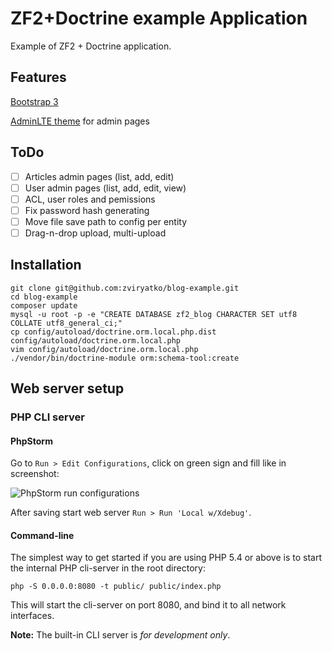 ZF2+Doctrine example Application
================================

Example of ZF2 + Doctrine application.

Features
--------

[Bootstrap 3](https://getbootstrap.com/)

[AdminLTE theme](https://almsaeedstudio.com/) for admin pages

ToDo
----

- [ ] Articles admin pages (list, add, edit)
- [ ] User admin pages (list, add, edit, view)
- [ ] ACL, user roles and pemissions
- [ ] Fix password hash generating
- [ ] Move file save path to config per entity
- [ ] Drag-n-drop upload, multi-upload

Installation
------------

    git clone git@github.com:zviryatko/blog-example.git
    cd blog-example
    composer update
    mysql -u root -p -e "CREATE DATABASE zf2_blog CHARACTER SET utf8 COLLATE utf8_general_ci;"
    cp config/autoload/doctrine.orm.local.php.dist config/autoload/doctrine.orm.local.php
    vim config/autoload/doctrine.orm.local.php
    ./vendor/bin/doctrine-module orm:schema-tool:create


Web server setup
----------------

### PHP CLI server

#### PhpStorm

Go to `Run > Edit Configurations`, click on green sign and fill like in screenshot:

![PhpStorm run configurations](https://dl.dropboxusercontent.com/u/12457762/screenshot/screenshot-2015-10-04_11%3A22%3A24.png)

After saving start web server `Run > Run 'Local w/Xdebug'`.

#### Command-line

The simplest way to get started if you are using PHP 5.4 or above is to start the internal PHP cli-server in the root
directory:

    php -S 0.0.0.0:8080 -t public/ public/index.php

This will start the cli-server on port 8080, and bind it to all network
interfaces.

**Note:** The built-in CLI server is *for development only*.
